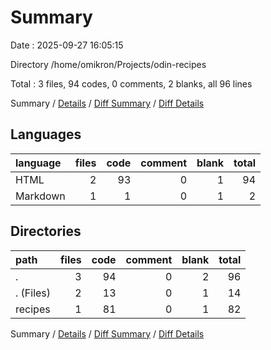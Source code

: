 # Summary

Date : 2025-09-27 16:05:15

Directory /home/omikron/Projects/odin-recipes

Total : 3 files,  94 codes, 0 comments, 2 blanks, all 96 lines

Summary / [Details](details.md) / [Diff Summary](diff.md) / [Diff Details](diff-details.md)

## Languages
| language | files | code | comment | blank | total |
| :--- | ---: | ---: | ---: | ---: | ---: |
| HTML | 2 | 93 | 0 | 1 | 94 |
| Markdown | 1 | 1 | 0 | 1 | 2 |

## Directories
| path | files | code | comment | blank | total |
| :--- | ---: | ---: | ---: | ---: | ---: |
| . | 3 | 94 | 0 | 2 | 96 |
| . (Files) | 2 | 13 | 0 | 1 | 14 |
| recipes | 1 | 81 | 0 | 1 | 82 |

Summary / [Details](details.md) / [Diff Summary](diff.md) / [Diff Details](diff-details.md)